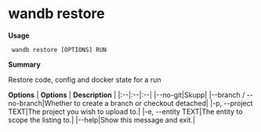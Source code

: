 # wandb restore

**Usage**

` wandb restore [OPTIONS] RUN`

**Summary**

Restore code, config and docker state for a run


**Options**
| **Options** | **Description** |
|:--|:--|:--|
|--no-git|Skupp|
|--branch / --no-branch|Whether to create a branch or checkout detached|
|-p, --project TEXT|The project you wish to upload to.|
|-e, --entity TEXT|The entity to scope the listing to.|
|--help|Show this message and exit.|


